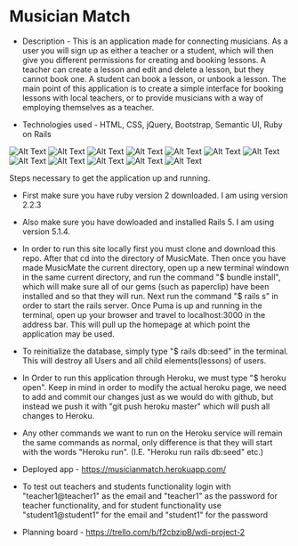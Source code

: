 # Musician Match

* Description - This is an application made for connecting musicians. As a user you will sign up as either a teacher or a student, which will then give you different permissions for creating and booking lessons. A teacher can create a lesson and edit and delete a lesson, but they cannot book one. A student can book a lesson, or unbook a lesson. The main point of this application is to create a simple interface for booking lessons with local teachers, or to provide musicians with a way of employing themselves as a teacher. 

* Technologies used - HTML, CSS, jQuery, Bootstrap, Semantic UI, Ruby on Rails

![Alt Text](https://i.imgur.com/TNJ30yv.jpg)
![Alt Text](https://i.imgur.com/TyAeSqU.jpg)
![Alt Text](https://i.imgur.com/lCTSAR5.jpg)
![Alt Text](https://i.imgur.com/Vl7geyq.jpg)
![Alt Text](https://i.imgur.com/eUUCzSj.jpg)
![Alt Text](https://i.imgur.com/oY0Np4j.jpg)
![Alt Text](https://i.imgur.com/ofw9kd4.jpg)
![Alt Text](https://i.imgur.com/oY0Np4j.jpg)
![Alt Text](https://i.imgur.com/kM26d6u.jpg)
![Alt Text](https://i.imgur.com/dyrK8cV.jpg)
![Alt Text](https://i.imgur.com/TyAeSqU.jpg)
![Alt Text](https://i.imgur.com/bpFcAis.jpg)


Steps necessary to get the
application up and running.


* First make sure you have ruby version 2 downloaded. I am using version 2.2.3

* Also make sure you have dowloaded and installed Rails 5. I am using version 5.1.4.

* In order to run this site locally first you must clone and download this repo. After that cd into the directory of MusicMate. Then once you have made MusicMate the current directory, open up a new terminal windown in the same current directory, and run the command "$ bundle install", which will make sure all of our gems (such as paperclip) have been installed and so that they will run. Next run the command "$ rails s" in order to start the rails server.  Once Puma is up and running in the terminal, open up your browser and travel to localhost:3000 in the address bar. This will pull up the homepage at which point the application may be used. 


* To reinitialize the database, simply type "$ rails db:seed" in the terminal. This will destroy all Users and all child elements(lessons) of users.

* In Order to run this application through Heroku, we must type "$ heroku open". Keep in mind in order to modify the actual heroku page, we need to add and commit our changes just as we would do with github, but instead we push it with "git push heroku master" which will push all changes to Heroku. 

* Any other commands we want to run on the Heroku service will remain the same commands as normal, only difference is that they will start with the words "Heroku run". (I.E. "Heroku run rails db:seed" etc.)

* Deployed app - https://musicianmatch.herokuapp.com/

* To test out teachers and students functionality login with "teacher1@teacher1" as the email and "teacher1" as the password for teacher functionality, and for student functionality use "student1@student1" for the email and "student1" for the password

* Planning board - 
https://trello.com/b/f2cbzipB/wdi-project-2


